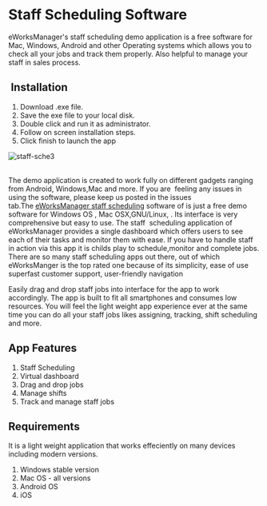 # Staff Scheduling Software

<p>eWorksManager&#39;s staff scheduling demo application is a free software for Mac, Windows, Android and other Operating systems which allows you to check all your jobs and track them properly. Also helpful to manage your staff in sales process.</p>

<h2>&nbsp;Installation</h2>

<ol>
	<li>Download .exe file.</li>
	<li>Save the exe file to your local disk.</li>
	<li>Double click and run it as administrator.</li>
	<li>Follow on screen installation steps.</li>
	<li>Click finish to launch the app</li>
</ol>

![staff-sche3](https://cloud.githubusercontent.com/assets/24223246/20666654/5ca2ef6a-b58b-11e6-875b-0583cead5990.jpg)

<p><br />
The demo application is created to work fully on different gadgets ranging from Android, Windows,Mac and more. If you are&nbsp; feeling any issues in using the software, please keep us posted in the issues tab.The&nbsp;<a href="http://www.eworksmanager.co.uk/staff-scheduling-software.html">eWorksManager staff scheduling</a> software of is just a free demo software for Windows OS , Mac OSX,GNU/Linux, . Its interface is very comprehensive but easy to use. The staff&nbsp; scheduling application of eWorksManager provides a single dashboard which offers users to see each of their tasks and monitor them with ease. If you have to handle staff in action via this app it is childs play to schedule,monitor and complete jobs. There are so many staff scheduling apps out there, out of which eWorksManger is the top rated one because of its simplicity, ease of use superfast customer support, user-friendly navigation</p>

<p>Easily drag and drop staff jobs into interface for the app to work accordingly. The app is built to fit all smartphones and consumes low resources. You will feel the light weight app experience ever at the same time you can do all your staff jobs likes assigning, tracking, shift scheduling and more.</p>

<h2>App Features</h2>

<ol>
	<li>Staff Scheduling</li>
	<li>Virtual dashboard</li>
	<li>Drag and drop jobs</li>
	<li>Manage shifts</li>
	<li>Track and manage staff jobs</li>
</ol>

<h2>Requirements</h2>

<p>It is a light weight application that works effeciently on many devices including modern versions.</p>

<ol>
	<li>Windows stable version</li>
	<li>Mac OS - all versions</li>
	<li>Android OS</li>
	<li>iOS</li>
</ol>
